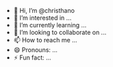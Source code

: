 - 👋 Hi, I’m @christhano
- 👀 I’m interested in ...
- 🌱 I’m currently learning ...
- 💞️ I’m looking to collaborate on ...
- 📫 How to reach me ...
- 😄 Pronouns: ...
- ⚡ Fun fact: ...

<!---
christhano/christhano is a ✨ special ✨ repository because its `README.md` (this file) appears on your GitHub profile.
You can click the Preview link to take a look at your changes.
--->
